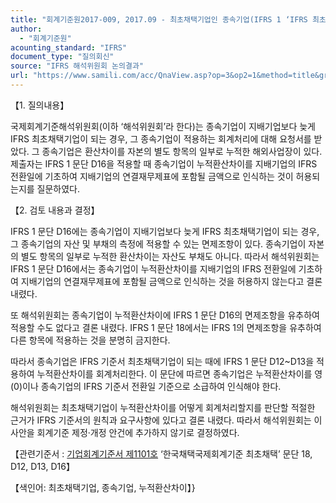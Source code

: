```yaml
---
title: "회계기준원2017-009, 2017.09 - 최초채택기업인 종속기업(IFRS 1 ‘IFRS 최초채택’)"
author:
  - "회계기준원"
acounting_standard: "IFRS"
document_type: "질의회신"
source: "IFRS 해석위원회 논의결과"
url: "https://www.samili.com/acc/QnaView.asp?op=3&op2=1&method=title&group=2123-15;1&orgcode=2&searchword=&page=8&code=%ED%9A%8C%EA%B3%84%EA%B8%B0%EC%A4%80%EC%9B%902017%2D009%3A20170930"
---
```

【1. 질의내용】

국제회계기준해석위원회(이하 ‘해석위원회’라 한다)는 종속기업이 지배기업보다 늦게 IFRS 최초채택기업이 되는 경우, 그 종속기업이 적용하는 회계처리에 대해 요청서를 받았다. 그 종속기업은 환산차이를 자본의 별도 항목의 일부로 누적한 해외사업장이 있다. 제출자는 IFRS 1 문단 D16을 적용할 때 종속기업이 누적환산차이를 지배기업의 IFRS 전환일에 기초하여 지배기업의 연결재무제표에 포함될 금액으로 인식하는 것이 허용되는지를 질문하였다.

  

【2. 검토 내용과 결정】

IFRS 1 문단 D16에는 종속기업이 지배기업보다 늦게 IFRS 최초채택기업이 되는 경우, 그 종속기업의 자산 및 부채의 측정에 적용할 수 있는 면제조항이 있다. 종속기업이 자본의 별도 항목의 일부로 누적한 환산차이는 자산도 부채도 아니다. 따라서 해석위원회는 IFRS 1 문단 D16에서는 종속기업이 누적환산차이를 지배기업의 IFRS 전환일에 기초하여 지배기업의 연결재무제표에 포함될 금액으로 인식하는 것을 허용하지 않는다고 결론 내렸다.

또 해석위원회는 종속기업이 누적환산차이에 IFRS 1 문단 D16의 면제조항을 유추하여 적용할 수도 없다고 결론 내렸다. IFRS 1 문단 18에서는 IFRS 1의 면제조항을 유추하여 다른 항목에 적용하는 것을 분명히 금지한다.

따라서 종속기업은 IFRS 기준서 최초채택기업이 되는 때에 IFRS 1 문단 D12~D13을 적용하여 누적환산차이를 회계처리한다. 이 문단에 따르면 종속기업은 누적환산차이를 영(0)이나 종속기업의 IFRS 기준서 전환일 기준으로 소급하여 인식해야 한다.

해석위원회는 최초채택기업이 누적환산차이를 어떻게 회계처리할지를 판단할 적절한 근거가 IFRS 기준서의 원칙과 요구사항에 있다고 결론 내렸다. 따라서 해석위원회는 이 사안을 회계기준 제정·개정 안건에 추가하지 않기로 결정하였다.

  

【관련기준서 : [기업회계기준서 제1101호](https://www.samili.com/acc/) ‘한국채택국제회계기준 최초채택’ 문단 18, D12, D13, D16】

【색인어: 최초채택기업, 종속기업, 누적환산차이】}